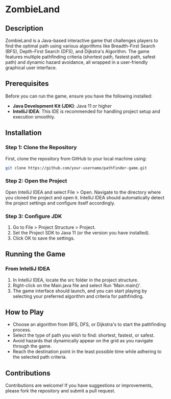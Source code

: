 # ZombieLand

## Description
ZombieLand is a Java-based interactive game that challenges players to find the optimal path using various algorithms like Breadth-First Search (BFS), Depth-First Search (DFS), and Dijkstra's Algorithm. The game features multiple pathfinding criteria (shortest path, fastest path, safest path) and dynamic hazard avoidance, all wrapped in a user-friendly graphical user interface.

## Prerequisites
Before you can run the game, ensure you have the following installed:
- **Java Development Kit (JDK)**: Java 11 or higher
- **IntelliJ IDEA**: This IDE is recommended for handling project setup and execution smoothly.

## Installation

### Step 1: Clone the Repository
First, clone the repository from GitHub to your local machine using:
```bash
git clone https://github.com/your-username/pathfinder-game.git
```

### Step 2: Open the Project
Open IntelliJ IDEA and select File > Open. Navigate to the directory where you cloned the project and open it. IntelliJ IDEA should automatically detect the project settings and configure itself accordingly.

### Step 3: Configure JDK
1. Go to File > Project Structure > Project.
2. Set the Project SDK to Java 11 (or the version you have installed).
3. Click OK to save the settings.

## Running the Game

### From IntelliJ IDEA
1. In IntelliJ IDEA, locate the src folder in the project structure.
2. Right-click on the Main.java file and select Run 'Main.main()'.
3. The game interface should launch, and you can start playing by selecting your preferred algorithm and criteria for pathfinding.

## How to Play
- Choose an algorithm from BFS, DFS, or Dijkstra's to start the pathfinding process.
- Select the type of path you wish to find: shortest, fastest, or safest.
- Avoid hazards that dynamically appear on the grid as you navigate through the game.
- Reach the destination point in the least possible time while adhering to the selected path criteria.

## Contributions
Contributions are welcome! If you have suggestions or improvements, please fork the repository and submit a pull request.

